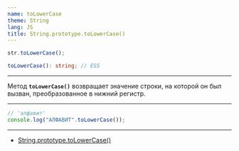 ```yaml
---
name: toLowerCase
theme: String
lang: JS
title: String.prototype.toLowerCase()
---
```


```js
str.toLowerCase();
```

```ts
toLowerCase(): string; // ES5
```

---

Метод **`toLowerCase()`** возвращает значение строки, на которой он был вызван, преобразованное в нижний регистр.

---

```js
// 'алфавит'
console.log("АЛФАВИТ".toLowerCase());
```

---

- [String.prototype.toLowerCase()](https://developer.mozilla.org/ru/docs/Web/JavaScript/Reference/Global_Objects/String/toLowerCase)
